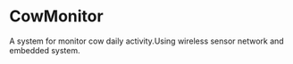 # CowMonitor
A system for monitor cow daily activity.Using wireless sensor network and embedded system.
